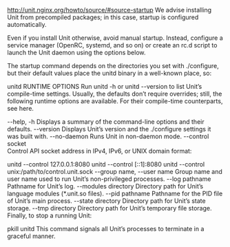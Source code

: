 http://unit.nginx.org/howto/source/#source-startup
We advise installing Unit from precompiled packages; in this case, startup is configured automatically.

Even if you install Unit otherwise, avoid manual startup. Instead, configure a service manager (OpenRC, systemd, and so on) or create an rc.d script to launch the Unit daemon using the options below.

The startup command depends on the directories you set with ./configure, but their default values place the unitd binary in a well-known place, so:

unitd RUNTIME OPTIONS
Run unitd -h or unitd --version to list Unit’s compile-time settings. Usually, the defaults don’t require overrides; still, the following runtime options are available. For their compile-time counterparts, see here.

--help, -h	Displays a summary of the command-line options and their defaults.
--version	Displays Unit’s version and the ./configure settings it was built with.
--no-daemon	Runs Unit in non-daemon mode.
--control socket	
Control API socket address in IPv4, IPv6, or UNIX domain format:

unitd --control 127.0.0.1:8080
unitd --control [::1]:8080
unitd --control unix:/path/to/control.unit.sock
--group name, --user name	Group name and user name used to run Unit’s non-privileged processes.
--log pathname	Pathname for Unit’s log.
--modules directory	Directory path for Unit’s language modules (*.unit.so files).
--pid pathname	Pathname for the PID file of Unit’s main process.
--state directory	Directory path for Unit’s state storage.
--tmp directory	Directory path for Unit’s temporary file storage.
Finally, to stop a running Unit:

pkill unitd
This command signals all Unit’s processes to terminate in a graceful manner.

